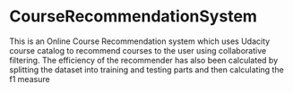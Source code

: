 # CourseRecommendationSystem
This is an Online Course Recommendation system which uses Udacity course catalog to recommend courses to the user using collaborative filtering.
The efficiency of the recommender has also been calculated by splitting the dataset into training and testing parts and then calculating the f1 measure
